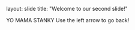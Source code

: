 
layout: slide
title: "Welcome to our second slide!"

YO MAMA STANKY
Use the left arrow to go back!
